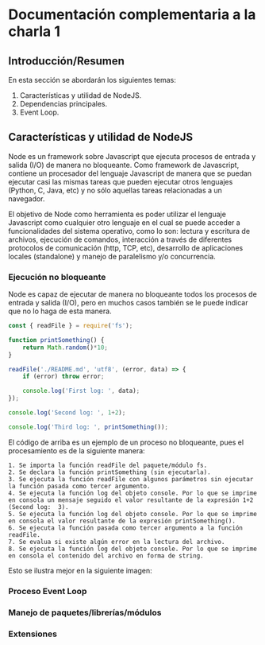 # Documentación complementaria a la charla 1

## Introducción/Resumen

En esta sección se abordarán los siguientes temas:

1. Características y utilidad de NodeJS.
2. Dependencias principales.
3. Event Loop.

## Características y utilidad de NodeJS

Node es un framework sobre Javascript que ejecuta procesos de entrada y salida (I/O) de manera no bloqueante. Como framework de Javascript, contiene un procesador del lenguaje Javascript de manera que se puedan ejecutar casi las mismas tareas que pueden ejecutar otros lenguajes (Python, C, Java, etc) y no sólo aquellas tareas relacionadas a un navegador.

El objetivo de Node como herramienta es poder utilizar el lenguaje Javascript como cualquier otro lenguaje en el cual se puede acceder a funcionalidades del sistema operativo, como lo son: lectura y escritura de archivos, ejecución de comandos, interacción a través de diferentes protocolos de comunicación (http, TCP, etc), desarrollo de aplicaciones locales (standalone) y manejo de paralelismo y/o concurrencia.

### Ejecución no bloqueante

Node es capaz de ejecutar de manera no bloqueante todos los procesos de entrada y salida (I/O), pero en muchos casos también se le puede indicar que no lo haga de esta manera.

```js
const { readFile } = require('fs');

function printSomething() {
    return Math.random()*10;
}

readFile('./README.md', 'utf8', (error, data) => {
    if (error) throw error;

    console.log('First log: ', data);
});

console.log('Second log: ', 1+2);

console.log('Third log: ', printSomething());
```

El código de arriba es un ejemplo de un proceso no bloqueante, pues el procesamiento es de la siguiente manera:

	1. Se importa la función readFile del paquete/módulo fs.
	2. Se declara la función printSomething (sin ejecutarla).
	3. Se ejecuta la función readFile con algunos parámetros sin ejecutar la función pasada como tercer argumento.
	4. Se ejecuta la función log del objeto console. Por lo que se imprime en consola un mensaje seguido el valor resultante de la expresión 1+2 (Second log:  3).
	5. Se ejecuta la función log del objeto console. Por lo que se imprime en consola el valor resultante de la expresión printSomething().
	6. Se ejecuta la función pasada como tercer argumento a la función readFile.
	7. Se evalua si existe algún error en la lectura del archivo.
	8. Se ejecuta la función log del objeto console. Por lo que se imprime en consola el contenido del archivo en forma de string.

Esto se ilustra mejor en la siguiente imagen:





### Proceso Event Loop

### Manejo de paquetes/librerías/módulos

### Extensiones
